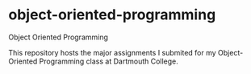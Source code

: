 # object-oriented-programming
Object Oriented Programming

This repository hosts the major assignments I submited for my Object-Oriented Programming class at Dartmouth College.
